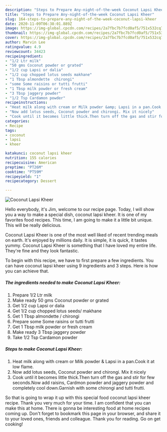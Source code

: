 ```yaml
---
description: "Steps to Prepare Any-night-of-the-week Coconut Lapsi Kheer"
title: "Steps to Prepare Any-night-of-the-week Coconut Lapsi Kheer"
slug: 164-steps-to-prepare-any-night-of-the-week-coconut-lapsi-kheer
date: 2020-11-09T06:38:01.889Z
image: https://img-global.cpcdn.com/recipes/2a7fbc7b7fcd0af5/751x532cq70/coconut-lapsi-kheer-recipe-main-photo.jpg
thumbnail: https://img-global.cpcdn.com/recipes/2a7fbc7b7fcd0af5/751x532cq70/coconut-lapsi-kheer-recipe-main-photo.jpg
cover: https://img-global.cpcdn.com/recipes/2a7fbc7b7fcd0af5/751x532cq70/coconut-lapsi-kheer-recipe-main-photo.jpg
author: Marvin Lee
ratingvalue: 4.9
reviewcount: 34423
recipeingredient:
- "1/2 Ltr milk"
- "50 gms Coconut powder or grated"
- "1/2 cup Lapsi or dalia"
- "1/2 cup chopped lotus seeds makhane"
- "1 Tbsp almondette  chirongi"
- "some Some raisins or tutti frutti"
- "1 Tbsp milk powder or fresh cream"
- "3 Tbsp jaggery powder"
- "1/2 Tsp Cardamon powder"
recipeinstructions:
- "Heat milk along with cream or Milk powder &amp; Lapsi in a pan.Cook it at low flame."
- "Now add lotus seeds, Coconut powder and chirongi. Mix it nicely"
- "Cook until it becomes little thick.Then turn off the gas and stir for few seconds.Now add raisins, Cardmon powder and jaggery powder and completely cool down.Garnish with some chirongi and tutti frutti."
categories:
- Recipe
tags:
- coconut
- lapsi
- kheer

katakunci: coconut lapsi kheer 
nutrition: 155 calories
recipecuisine: American
preptime: "PT26M"
cooktime: "PT59M"
recipeyield: "1"
recipecategory: Dessert

---
```



![Coconut Lapsi Kheer](https://img-global.cpcdn.com/recipes/2a7fbc7b7fcd0af5/751x532cq70/coconut-lapsi-kheer-recipe-main-photo.jpg)

Hello everybody, it's Jim, welcome to our recipe page. Today, I will show you a way to make a special dish, coconut lapsi kheer. It is one of my favorites food recipes. This time, I am going to make it a little bit unique. This will be really delicious.



Coconut Lapsi Kheer is one of the most well liked of recent trending meals on earth. It's enjoyed by millions daily. It is simple, it is quick, it tastes yummy. Coconut Lapsi Kheer is something that I have loved my entire life. They're fine and they look fantastic.


To begin with this recipe, we have to first prepare a few ingredients. You can have coconut lapsi kheer using 9 ingredients and 3 steps. Here is how you can achieve that.

<!--inarticleads1-->

##### The ingredients needed to make Coconut Lapsi Kheer:

1. Prepare 1/2 Ltr milk
1. Make ready 50 gms Coconut powder or grated
1. Get 1/2 cup Lapsi or dalia
1. Get 1/2 cup chopped lotus seeds/ makhane
1. Get 1 Tbsp almondette / chirongi
1. Prepare some Some raisins or tutti frutti
1. Get 1 Tbsp milk powder or fresh cream
1. Make ready 3 Tbsp jaggery powder
1. Take 1/2 Tsp Cardamon powder




<!--inarticleads2-->

##### Steps to make Coconut Lapsi Kheer:

1. Heat milk along with cream or Milk powder &amp; Lapsi in a pan.Cook it at low flame.
1. Now add lotus seeds, Coconut powder and chirongi. Mix it nicely
1. Cook until it becomes little thick.Then turn off the gas and stir for few seconds.Now add raisins, Cardmon powder and jaggery powder and completely cool down.Garnish with some chirongi and tutti frutti.




So that is going to wrap it up with this special food coconut lapsi kheer recipe. Thank you very much for your time. I am confident that you can make this at home. There is gonna be interesting food at home recipes coming up. Don't forget to bookmark this page in your browser, and share it to your loved ones, friends and colleague. Thank you for reading. Go on get cooking!
